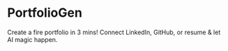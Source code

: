 # PortfolioGen
Create a fire portfolio in 3 mins! Connect LinkedIn, GitHub, or resume &amp; let AI magic happen. 
